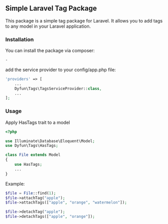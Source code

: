 ## Simple Laravel Tag Package
This package is a simple tag package for Laravel. It allows you to add tags to any model in your Laravel application.

### Installation
You can install the package via composer:

```bash
-
```

add the service provider to your config/app.php file:

```php
'providers' => [
    ...
    Dyfun\Tags\TagsServiceProvider::class,
    ...
];
```

### Usage
Apply HasTags trait to a model

```php
<?php

use Illuminate\Database\Eloquent\Model;
use Dyfun\Tags\HasTags;

class File extends Model
{
    use HasTags;
    ...
}
```

Example:
```php
$file = File::find(1);
$file->attachTag("apple");
$file->attachTags(["apple", "orange", "watermelon"]);

$file->detachTag("apple");
$file->detachTags(["apple", "orange"]);
```



